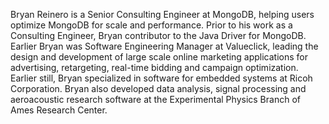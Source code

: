 Bryan Reinero is a Senior Consulting Engineer at MongoDB, helping users optimize MongoDB for scale and performance. Prior to his work as a Consulting Engineer, Bryan contributor to the Java Driver for MongoDB. Earlier Bryan was Software Engineering Manager at Valueclick, leading the design and development of large scale online marketing applications for advertising, retargeting, real-time bidding and campaign optimization. Earlier still, Bryan specialized in software for embedded systems at Ricoh Corporation. Bryan also developed data analysis, signal processing and aeroacoustic research software at the Experimental Physics Branch of Ames Research Center.
